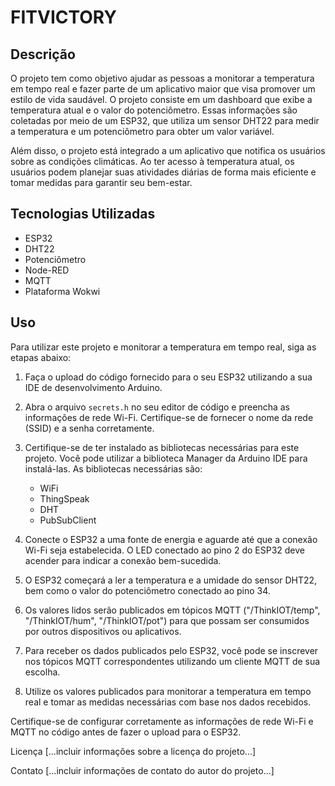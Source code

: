 # FITVICTORY

## Descrição
O projeto tem como objetivo ajudar as pessoas a monitorar a temperatura em tempo real e fazer parte de um aplicativo maior que visa promover um estilo de vida saudável. O projeto consiste em um dashboard que exibe a temperatura atual e o valor do potenciômetro. Essas informações são coletadas por meio de um ESP32, que utiliza um sensor DHT22 para medir a temperatura e um potenciômetro para obter um valor variável.

Além disso, o projeto está integrado a um aplicativo que notifica os usuários sobre as condições climáticas. Ao ter acesso à temperatura atual, os usuários podem planejar suas atividades diárias de forma mais eficiente e tomar medidas para garantir seu bem-estar.

## Tecnologias Utilizadas
<ul>
  <li>ESP32</li>
  <li>DHT22</li>
  <li>Potenciômetro</li>
  <li>Node-RED</li>
  <li>MQTT</li>
  <li>Plataforma Wokwi</li>
</ul>

## Uso

Para utilizar este projeto e monitorar a temperatura em tempo real, siga as etapas abaixo:

1. Faça o upload do código fornecido para o seu ESP32 utilizando a sua IDE de desenvolvimento Arduino.

2. Abra o arquivo `secrets.h` no seu editor de código e preencha as informações de rede Wi-Fi. Certifique-se de fornecer o nome da rede (SSID) e a senha corretamente.

3. Certifique-se de ter instalado as bibliotecas necessárias para este projeto. Você pode utilizar a biblioteca Manager da Arduino IDE para instalá-las. As bibliotecas necessárias são:
   - WiFi
   - ThingSpeak
   - DHT
   - PubSubClient

4. Conecte o ESP32 a uma fonte de energia e aguarde até que a conexão Wi-Fi seja estabelecida. O LED conectado ao pino 2 do ESP32 deve acender para indicar a conexão bem-sucedida.

5. O ESP32 começará a ler a temperatura e a umidade do sensor DHT22, bem como o valor do potenciômetro conectado ao pino 34.

6. Os valores lidos serão publicados em tópicos MQTT ("/ThinkIOT/temp", "/ThinkIOT/hum", "/ThinkIOT/pot") para que possam ser consumidos por outros dispositivos ou aplicativos.

7. Para receber os dados publicados pelo ESP32, você pode se inscrever nos tópicos MQTT correspondentes utilizando um cliente MQTT de sua escolha.

8. Utilize os valores publicados para monitorar a temperatura em tempo real e tomar as medidas necessárias com base nos dados recebidos.

Certifique-se de configurar corretamente as informações de rede Wi-Fi e MQTT no código antes de fazer o upload para o ESP32.


Licença
[...incluir informações sobre a licença do projeto...]

Contato
[...incluir informações de contato do autor do projeto...]
